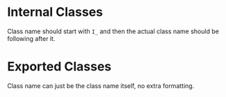 # Internal Classes
Class name should start with `I_` and then the actual class name should be following after it.

# Exported Classes
Class name can just be the class name itself, no extra formatting.
